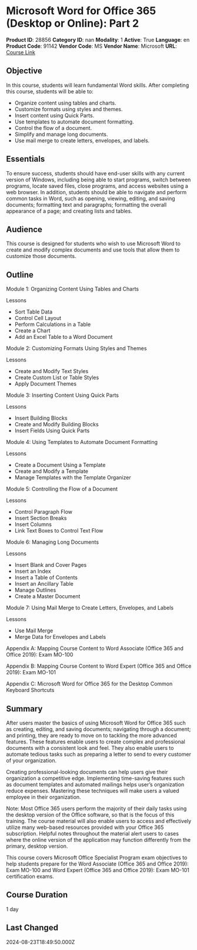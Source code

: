 # Microsoft Word for Office 365 (Desktop or Online): Part 2

**Product ID**: 28856
**Category ID**: nan
**Modality**: 1
**Active**: True
**Language**: en
**Product Code**: 91142
**Vendor Code**: MS
**Vendor Name**: Microsoft
**URL**: [Course Link](https://www.fastlaneus.com/course/microsoft-91142)

## Objective
In this course, students will learn fundamental Word skills. After completing this course, students will be able to:

 
- Organize content using tables and charts.
- Customize formats using styles and themes.
- Insert content using Quick Parts.
- Use templates to automate document formatting.
- Control the flow of a document.
- Simplify and manage long documents.
- Use mail merge to create letters, envelopes, and labels.

## Essentials
To ensure success, students should have end-user skills with any current version of Windows, including being able to start programs, switch between programs, locate saved files, close programs, and access websites using a web browser. In addition, students should be able to navigate and perform common tasks in Word, such as opening, viewing, editing, and saving documents; formatting text and paragraphs; formatting the overall appearance of a page; and creating lists and tables.

## Audience
This course is designed for students who wish to use Microsoft Word to create and modify complex documents and use tools that allow them to customize those documents.

## Outline
Module 1: Organizing Content Using Tables and Charts

 
Lessons

 
- Sort Table Data
- Control Cell Layout
- Perform Calculations in a Table
- Create a Chart
- Add an Excel Table to a Word Document

Module 2: Customizing Formats Using Styles and Themes

 
Lessons

 
- Create and Modify Text Styles
- Create Custom List or Table Styles
- Apply Document Themes

Module 3: Inserting Content Using Quick Parts

 
Lessons

 
- Insert Building Blocks
- Create and Modify Building Blocks
- Insert Fields Using Quick Parts

Module 4: Using Templates to Automate Document Formatting

 
Lessons

 
- Create a Document Using a Template
- Create and Modify a Template
- Manage Templates with the Template Organizer

Module 5: Controlling the Flow of a Document

 
Lessons

 
- Control Paragraph Flow
- Insert Section Breaks
- Insert Columns
- Link Text Boxes to Control Text Flow

Module 6: Managing Long Documents

 
Lessons

 
- Insert Blank and Cover Pages
- Insert an Index
- Insert a Table of Contents
- Insert an Ancillary Table
- Manage Outlines
- Create a Master Document

Module 7: Using Mail Merge to Create Letters, Envelopes, and Labels

 
Lessons

 
- Use Mail Merge
- Merge Data for Envelopes and Labels

Appendix A: Mapping Course Content to Word Associate (Office 365 and Office 2019): Exam MO-100


Appendix B: Mapping Course Content to Word Expert (Office 365 and Office 2019): Exam MO-101


Appendix C: Microsoft Word for Office 365 for the Desktop Common Keyboard Shortcuts

## Summary
After users master the basics of using Microsoft Word for Office 365 such as creating, editing, and saving documents; navigating through a document; and printing, they are ready to move on to tackling the more advanced features. These features enable users to create complex and professional documents with a consistent look and feel. They also enable users to automate tedious tasks such as preparing a letter to send to every customer of your organization. 

Creating professional-looking documents can help users give their organization a competitive edge. Implementing time-saving features such as document templates and automated mailings helps user’s organization reduce expenses. Mastering these techniques will make users a valued employee in their organization. 

Note: Most Office 365 users perform the majority of their daily tasks using the desktop version of the Office software, so that is the focus of this training. The course material will also enable users to access and effectively utilize many web-based resources provided with your Office 365 subscription. Helpful notes throughout the material alert users to cases where the online version of the application may function differently from the primary, desktop version. 

This course covers Microsoft Office Specialist Program exam objectives to help students prepare for the Word Associate (Office 365 and Office 2019): Exam MO-100 and Word Expert (Office 365 and Office 2019): Exam MO-101 certification exams.

## Course Duration
1 day

## Last Changed
2024-08-23T18:49:50.000Z
